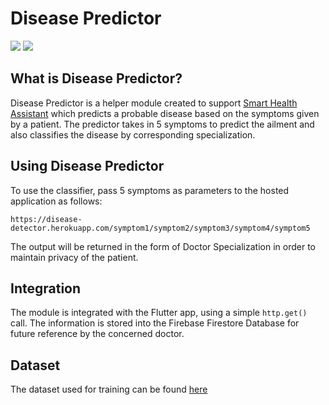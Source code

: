 # Disease Predictor

![](https://img.shields.io/badge/-Flask-blue?style=for-the-badge&logo=flask) ![](https://img.shields.io/badge/-Heroku-purple?style=for-the-badge&logo=heroku)

## What is Disease Predictor?
Disease Predictor is a helper module created to support [Smart Health Assistant](https://github.com/sanb26/Health-Assistant-App) which predicts a probable disease based on the symptoms given by a patient. 
The predictor takes in 5 symptoms to predict the ailment and also classifies the disease by corresponding specialization.

## Using Disease Predictor

To use the classifier, pass 5 symptoms as parameters to the hosted application as follows:

 ```https://disease-detector.herokuapp.com/symptom1/symptom2/symptom3/symptom4/symptom5```

The output will be returned in the form of Doctor Specialization in order to maintain privacy of the patient.

## Integration 
The module is integrated with the Flutter app, using a simple ```http.get()``` call. The information is stored into the Firebase Firestore Database for future reference by the concerned doctor.

## Dataset

The dataset used for training can be found [here](https://www.kaggle.com/itachi9604/disease-symptom-description-dataset?select=dataset.csv)

